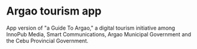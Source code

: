 Argao tourism app
=========

App version of "a Guide To Argao," a digital tourism initiative among InnoPub Media, Smart Communications, Argao Municipal Government and the Cebu Provincial Government.
